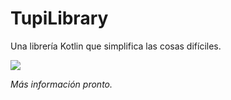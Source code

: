 # TupiLibrary 
Una librería Kotlin que simplifica las cosas difíciles.

[![](https://jitpack.io/v/Tupiet/TupiLibrary.svg)](https://jitpack.io/#Tupiet/TupiLibrary)


_Más información pronto._
